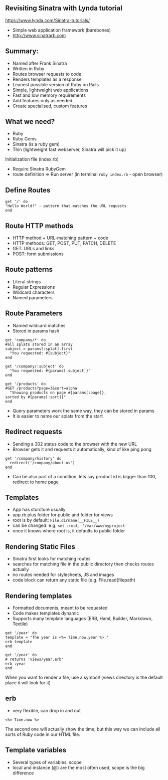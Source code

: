 ## Revisiting Sinatra with Lynda tutorial

https://www.lynda.com/Sinatra-tutorials/

* Simple web application framework (barebones)
* http://www.sinatrarb.com

## Summary:

* Named after Frank Sinatra
* Written in Ruby
* Routes browser requests to code
* Renders templates as a response
* Leanest possible version of Ruby on Rails
* Simple, lightweight web applications
* Fast and low memory requirements
* Add features only as needed
* Create specialised, custom features

## What we need?
- Ruby
- Ruby Gems
- Sinatra (is a ruby gem)
- Thin (lightweight fast webserver, Sinatra will pick it up)

Initialization file (index.rb)
- Require Sinatra RubyGem
- route definition
=> Run server (in terminal ```ruby index.rb``` - open browser)

## Define Routes
```
get '/' do
"Hello World!" - pattern that matches the URL requests
end
```

## Route HTTP methods
- HTTP method + URL-matching pattern + code
- HTTP methods: GET, POST, PUT, PATCH, DELETE
- GET: URLs and links
- POST: form submissions

## Route patterns
- Literal strings
- Regular Expressions
- Wildcard characters
- Named parameters

## Route Parameters
- Named wildcard matches
- Stored in params hash

```
get 'company/*' do
#all splats stored in an array
subject = params[:splat].first
  "You requested: #{subject}"
end

get '/company/:subject' do
  "You requested: #{params[:subject]}"
end

get '/products' do
#GET /products?page=3&sort=alpha
  "Showing products on page #{params[:page]},
sorted by #{params[:sort]}"
end
```
- Query parameters work the same way, they can be stored in params
- It is easier to name our splats from the start

## Redirect requests
- Sending a 302 status code to the browser with the new URL
- Browser gets it and requests it automatically, kind of like ping pong

```
get '/company/history' do
  redirect('/company/about-us')
end
```
- Can be also part of a condition, lets say product id is bigger than 100, redirect to home page

## Templates
- App has sturcture usually
- app.rb plus folder for public and folder for views
- root is by default: ```File.dirname(__FILE__)```
- can be changed: e.g. ```set :root, '/var/www/myproject'```
- once it knows where root is, it defaults to public folder

## Rendering Static Files
* Sinatra first looks for matching routes
* searches for matching file in the public directory then checks routes actually
* no routes needed for stylesheets, JS and images
* code block can return any static file (e.g. File.read(filepath)

## Rendering templates
- Formatted documents, meant to be requested
- Code makes templates dynamic
- Supports many template languages (ERB, Haml, Builder, Markdown, Textile)

```
get '/year' do
template = "The year is <%= Time.now.year %>."
erb template
end

get '/year' do
# returns 'views/year.erb'
erb :year
end
```
When you want to render a file, use a symbol! (views directory is the default place it will look for it)

## erb
- very flexible, can drop in and out
```<% Time.now %>
<%= Time.now %>
```

The second one will actually show the time, but this way we can include all sorts of Ruby code in our HTML file.

## Template variables
- Several types of variables, scope
- local and instance (@) are the most often used, scope is the big difference
